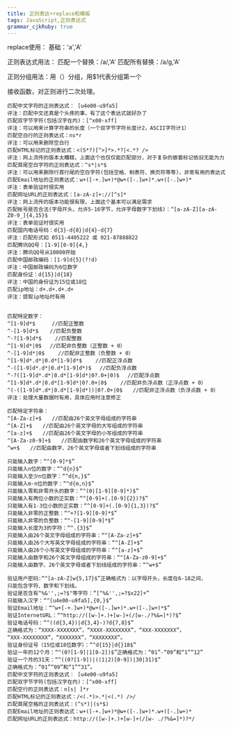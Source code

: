 ```yaml
---
title: 正则表达+replace和模板
tags: JavaScript,正则表达式
grammar_cjkRuby: true
---
```



replace使用：
基础：'a','A'

正则表达式用法：
匹配一个替换：/a/,'A'
匹配所有替换：/a/g,'A'

正则分组用法：用（）分组，用$1代表分组第一个

接收函数，对正则进行二次处理。

	匹配中文字符的正则表达式： [u4e00-u9fa5]
    评注：匹配中文还真是个头疼的事，有了这个表达式就好办了
    匹配双字节字符(包括汉字在内)：[^x00-xff]
    评注：可以用来计算字符串的长度（一个双字节字符长度计2，ASCII字符计1）
    匹配空白行的正则表达式：ns*r
    评注：可以用来删除空白行
    匹配HTML标记的正则表达式：<(S*?)[^>]*>.*?|<.*? />
    评注：网上流传的版本太糟糕，上面这个也仅仅能匹配部分，对于复杂的嵌套标记依旧无能为力
    匹配首尾空白字符的正则表达式：^s*|s*$
    评注：可以用来删除行首行尾的空白字符(包括空格、制表符、换页符等等)，非常有用的表达式
    匹配Email地址的正则表达式：w+([-+.]w+)*@w+([-.]w+)*.w+([-.]w+)*
    评注：表单验证时很实用
    匹配网址URL的正则表达式：[a-zA-z]+://[^s]*
    评注：网上流传的版本功能很有限，上面这个基本可以满足需求
    匹配帐号是否合法(字母开头，允许5-16字节，允许字母数字下划线)：^[a-zA-Z][a-zA-Z0-9_]{4,15}$
    评注：表单验证时很实用
    匹配国内电话号码：d{3}-d{8}|d{4}-d{7}
    评注：匹配形式如 0511-4405222 或 021-87888822
    匹配腾讯QQ号：[1-9][0-9]{4,}
    评注：腾讯QQ号从10000开始
    匹配中国邮政编码：[1-9]d{5}(?!d)
    评注：中国邮政编码为6位数字
    匹配身份证：d{15}|d{18}
    评注：中国的身份证为15位或18位
    匹配ip地址：d+.d+.d+.d+
    评注：提取ip地址时有用


    匹配特定数字：
    ^[1-9]d*$　 　 //匹配正整数
    ^-[1-9]d*$ 　 //匹配负整数
    ^-?[1-9]d*$　　 //匹配整数
    ^[1-9]d*|0$　 //匹配非负整数（正整数 + 0）
    ^-[1-9]d*|0$　　 //匹配非正整数（负整数 + 0）
    ^[1-9]d*.d*|0.d*[1-9]d*$　　 //匹配正浮点数
    ^-([1-9]d*.d*|0.d*[1-9]d*)$　 //匹配负浮点数
    ^-?([1-9]d*.d*|0.d*[1-9]d*|0?.0+|0)$　 //匹配浮点数
    ^[1-9]d*.d*|0.d*[1-9]d*|0?.0+|0$　　 //匹配非负浮点数（正浮点数 + 0）
    ^(-([1-9]d*.d*|0.d*[1-9]d*))|0?.0+|0$　　//匹配非正浮点数（负浮点数 + 0）
    评注：处理大量数据时有用，具体应用时注意修正

    匹配特定字符串：
    ^[A-Za-z]+$　　//匹配由26个英文字母组成的字符串
    ^[A-Z]+$　　//匹配由26个英文字母的大写组成的字符串
    ^[a-z]+$　　//匹配由26个英文字母的小写组成的字符串
    ^[A-Za-z0-9]+$　　//匹配由数字和26个英文字母组成的字符串
    ^w+$　　//匹配由数字、26个英文字母或者下划线组成的字符串

    只能输入数字：“^[0-9]*$”
    只能输入n位的数字：“^d{n}$”
    只能输入至少n位数字：“^d{n,}$”
    只能输入m-n位的数字：“^d{m,n}$”
    只能输入零和非零开头的数字：“^(0|[1-9][0-9]*)$”
    只能输入有两位小数的正实数：“^[0-9]+(.[0-9]{2})?$”
    只能输入有1-3位小数的正实数：“^[0-9]+(.[0-9]{1,3})?$”
    只能输入非零的正整数：“^+?[1-9][0-9]*$”
    只能输入非零的负整数：“^-[1-9][0-9]*$”
    只能输入长度为3的字符：“^.{3}$”
    只能输入由26个英文字母组成的字符串：“^[A-Za-z]+$”
    只能输入由26个大写英文字母组成的字符串：“^[A-Z]+$”
    只能输入由26个小写英文字母组成的字符串：“^[a-z]+$”
    只能输入由数字和26个英文字母组成的字符串：“^[A-Za-z0-9]+$”
    只能输入由数字、26个英文字母或者下划线组成的字符串：“^w+$”

    验证用户密码:“^[a-zA-Z]w{5,17}$”正确格式为：以字母开头，长度在6-18之间，
    只能包含字符、数字和下划线。
    验证是否含有^%&'',;=?$"等字符：“[^%&'',;=?$x22]+”
    只能输入汉字：“^[u4e00-u9fa5],{0,}$”
    验证Email地址：“^w+[-+.]w+)*@w+([-.]w+)*.w+([-.]w+)*$”
    验证InternetURL：“^http://([w-]+.)+[w-]+(/[w-./?%&=]*)?$”
    验证电话号码：“^((d{3,4})|d{3,4}-)?d{7,8}$”
    正确格式为：“XXXX-XXXXXXX”，“XXXX-XXXXXXXX”，“XXX-XXXXXXX”，
    “XXX-XXXXXXXX”，“XXXXXXX”，“XXXXXXXX”。
    验证身份证号（15位或18位数字）：“^d{15}|d{}18$”
    验证一年的12个月：“^(0?[1-9]|1[0-2])$”正确格式为：“01”-“09”和“1”“12”
    验证一个月的31天：“^((0?[1-9])|((1|2)[0-9])|30|31)$”
    正确格式为：“01”“09”和“1”“31”。
    匹配中文字符的正则表达式： [u4e00-u9fa5]
    匹配双字节字符(包括汉字在内)：[^x00-xff]
    匹配空行的正则表达式：n[s| ]*r
    匹配HTML标记的正则表达式：/<(.*)>.*|<(.*) />/
    匹配首尾空格的正则表达式：(^s*)|(s*$)
    匹配Email地址的正则表达式：w+([-+.]w+)*@w+([-.]w+)*.w+([-.]w+)*
    匹配网址URL的正则表达式：http://([w-]+.)+[w-]+(/[w- ./?%&=]*)?*/